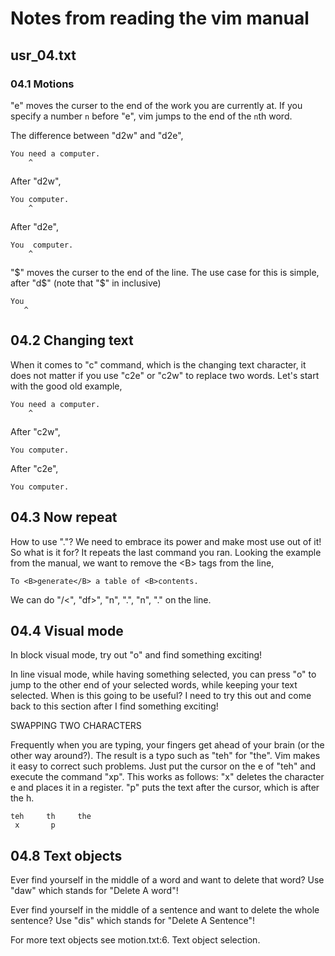 # Notes from reading the vim manual

## usr_04.txt
### 04.1 Motions
"e" moves the curser to the end of the work you are currently at. If you
specify a number `n` before "e", vim jumps to the end of the `n`th word.

The difference between "d2w" and "d2e",
```
You need a computer.
    ^
```

After "d2w",
```
You computer.
    ^
```

After "d2e",
```
You  computer.
    ^
```

"$" moves the curser to the end of the line. The use case for this is simple,
after "d$" (note that "$" in inclusive)
```
You
   ^
```

## 04.2 Changing text
When it comes to "c" command, which is the changing text character, it does not
matter if you use "c2e" or "c2w" to replace two words. Let's start with the
good old example,

```
You need a computer.
    ^
```

After "c2w",
```
You computer.
```

After "c2e",
```
You computer.
```

## 04.3 Now repeat
How to use "."? We need to embrace its power and make most use out of it!
So what is it for? It repeats the last command you ran. Looking the example
from the manual, we want to remove the \<B\> tags from the line,

```
To <B>generate</B> a table of <B>contents.
```
We can do "/<", "df>", "n", ".", "n", "." on the line. 

## 04.4 Visual mode
In block visual mode, try out "o" and find something exciting!

In line visual mode, while having something selected, you can press "o" to jump
to the other end of your selected words, while keeping your text selected.
When is this going to be useful? I need to try this out and come back to
this section after I find something exciting!

SWAPPING TWO CHARACTERS

Frequently when you are typing, your fingers get ahead of your brain (or the
other way around?).  The result is a typo such as "teh" for "the".  Vim
makes it easy to correct such problems.  Just put the cursor on the e of "teh"
and execute the command "xp".  This works as follows: "x" deletes the
character e and places it in a register.  "p" puts the text after the cursor,
which is after the h.

```
teh     th     the
 x       p
```

## 04.8 Text objects
Ever find yourself in the middle of a word and want to delete that word? Use
"daw" which stands for "Delete A word"! 

Ever find yourself in the middle of a sentence and want to delete the whole
sentence? Use "dis" which stands for "Delete A Sentence"!

For more text objects see motion.txt:6. Text object selection.
